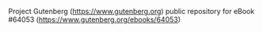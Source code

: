 Project Gutenberg (https://www.gutenberg.org) public repository for eBook #64053 (https://www.gutenberg.org/ebooks/64053)
